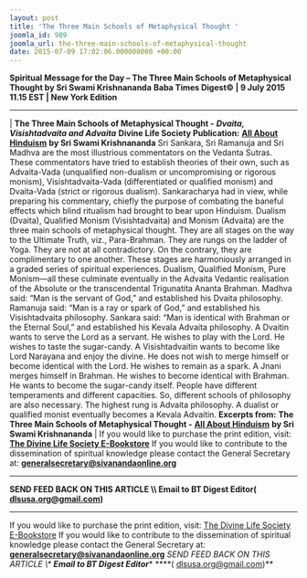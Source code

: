 ```yaml
---
layout: post
title: 'The Three Main Schools of Metaphysical Thought '
joomla_id: 989
joomla_url: the-three-main-schools-of-metaphysical-thought
date: 2015-07-09 17:02:06.000000000 +00:00
---
```

**Spiritual Message for the Day – The Three Main Schools of Metaphysical Thought by Sri Swami Krishnananda**
 **Baba Times Digest© | 9 July 2015 11.15 EST | New York Edition**
* * *
| 
**The Three Main Schools of Metaphysical Thought -**  **_Dvaita, Visishtadvaita and Advaita_**
**Divine Life Society Publication:** [**All About Hinduism**](http://www.dlshq.org/download/hinduismbk.htm#_VPID_94) **by Sri Swami Krishnananda**
Sri Sankara, Sri Ramanuja and Sri Madhva are the most illustrious commentators on the Vedanta Sutras. These commentators have tried to establish theories of their own, such as Advaita-Vada (unqualified non-dualism or uncompromising or rigorous monism), Visishtadvaita-Vada (differentiated or qualified monism) and Dvaita-Vada (strict or rigorous dualism). Sankaracharya had in view, while preparing his commentary, chiefly the purpose of combating the baneful effects which blind ritualism had brought to bear upon Hinduism.
Dualism (Dvaita), Qualified Monism (Visishtadvaita) and Monism (Advaita) are the three main schools of metaphysical thought. They are all stages on the way to the Ultimate Truth, viz., Para-Brahman. They are rungs on the ladder of Yoga. They are not at all contradictory. On the contrary, they are complimentary to one another. These stages are harmoniously arranged in a graded series of spiritual experiences. Dualism, Qualified Monism, Pure Monism—all these culminate eventually in the Advaita Vedantic realisation of the Absolute or the transcendental Trigunatita Ananta Brahman.
Madhva said: “Man is the servant of God,” and established his Dvaita philosophy. Ramanuja said: “Man is a ray or spark of God,” and established his Visishtadvaita philosophy. Sankara said: “Man is identical with Brahman or the Eternal Soul,” and established his Kevala Advaita philosophy.
A Dvaitin wants to serve the Lord as a servant. He wishes to play with the Lord. He wishes to taste the sugar-candy. A Visishtadvaitin wants to become like Lord Narayana and enjoy the divine. He does not wish to merge himself or become identical with the Lord. He wishes to remain as a spark. A Jnani merges himself in Brahman. He wishes to become identical with Brahman. He wants to become the sugar-candy itself.
People have different temperaments and different capacities. So, different schools of philosophy are also necessary. The highest rung is Advaita philosophy. A dualist or qualified monist eventually becomes a Kevala Advaitin.
**Excerpts from:**  **The Three Main Schools of Metaphysical Thought -** [**All About Hinduism**](http://www.dlshq.org/download/hinduismbk.htm#_VPID_94) **by Sri Swami Krishnananda**
 |
If you would like to purchase the print edition, visit: **[The Divine Life Society E-Bookstore](http://www.dlshq.org/download/download.htm)**
If you would like to contribute to the dissemination of spiritual knowledge please contact the General Secretary at: [](mailto:%20%3Cscript%20type=%27text/javascript%27%3E%20%3C%21--%20var%20prefix%20=%20%27ma%27%20+%20%27il%27%20+%20%27to%27;%20var%20path%20=%20%27hr%27%20+%20%27ef%27%20+%20%27=%27;%20var%20addy57016%20=%20%27generalsecretary%27%20+%20%27@%27;%20addy57016%20=%20addy57016%20+%20%27sivanandaonline%27%20+%20%27.%27%20+%20%27org%27;%20document.write%28%27%3Ca%20%27%20+%20path%20+%20%27%5C%27%27%20+%20prefix%20+%20%27:%27%20+%20addy57016%20+%20%27%5C%27%3E%27%29;%20document.write%28addy57016%29;%20document.write%28%27%3C%5C/a%3E%27%29;%20//--%3E%5Cn%20%3C/script%3E%3Cscript%20type=%27text/javascript%27%3E%20%3C%21--%20document.write%28%27%3Cspan%20style=%5C%27display:%20none;%5C%27%3E%27%29;%20//--%3E%20%3C/script%3EThis%20email%20address%20is%20being%20protected%20from%20spambots.%20You%20need%20JavaScript%20enabled%20to%20view%20it.%20%3Cscript%20type=%27text/javascript%27%3E%20%3C%21--%20document.write%28%27%3C/%27%29;%20document.write%28%27span%3E%27%29;%20//--%3E%20%3C/script%3E?subject=Contribution%20to%20Dissemination%20of%20Spiritual%20Knowledge) **generalsecretary@sivanandaonline.org**
****
**SEND FEED BACK ON THIS ARTICLE \\\ Email to BT Digest Editor[](mailto:%20%3Cscript%20type=%27text/javascript%27%3E%20%3C%21--%20var%20prefix%20=%20%27ma%27%20+%20%27il%27%20+%20%27to%27;%20var%20path%20=%20%27hr%27%20+%20%27ef%27%20+%20%27=%27;%20var%20addy72654%20=%20%27dlsusa.org%27%20+%20%27@%27;%20addy72654%20=%20addy72654%20+%20%27gmail%27%20+%20%27.%27%20+%20%27com%27;%20document.write%28%27%3Ca%20%27%20+%20path%20+%20%27%5C%27%27%20+%20prefix%20+%20%27:%27%20+%20addy72654%20+%20%27%5C%27%3E%27%29;%20document.write%28addy72654%29;%20document.write%28%27%3C%5C/a%3E%27%29;%20//--%3E%5Cn%20%3C/script%3E%3Cscript%20type=%27text/javascript%27%3E%20%3C%21--%20document.write%28%27%3Cspan%20style=%5C%27display:%20none;%5C%27%3E%27%29;%20//--%3E%20%3C/script%3EThis%20email%20address%20is%20being%20protected%20from%20spambots.%20You%20need%20JavaScript%20enabled%20to%20view%20it.%20%3Cscript%20type=%27text/javascript%27%3E%20%3C%21--%20document.write%28%27%3C/%27%29;%20document.write%28%27span%3E%27%29;%20//--%3E%20%3C/script%3E?subject=DLS%20Posts)( [dlsusa.org@gmail.com](mailto:dlsusa.org@gmail.com))**
* * *
  
If you would like to purchase the print edition, visit: [The Divine Life Society E-Bookstore](http://www.dlshq.org/download/download.htm)
If you would like to contribute to the dissemination of spiritual knowledge please contact the General Secretary at: **[generalsecretary@sivanandaonline.org](mailto:generalsecretary@sivanandaonline.org)**
**SEND FEED BACK ON THIS ARTICLE \\\**  **Email to BT Digest Editor**** [](mailto:%20%3Cscript%20type=%27text/javascript%27%3E%20%3C%21--%20var%20prefix%20=%20%27ma%27%20+%20%27il%27%20+%20%27to%27;%20var%20path%20=%20%27hr%27%20+%20%27ef%27%20+%20%27=%27;%20var%20addy72654%20=%20%27dlsusa.org%27%20+%20%27@%27;%20addy72654%20=%20addy72654%20+%20%27gmail%27%20+%20%27.%27%20+%20%27com%27;%20document.write%28%27%3Ca%20%27%20+%20path%20+%20%27%5C%27%27%20+%20prefix%20+%20%27:%27%20+%20addy72654%20+%20%27%5C%27%3E%27%29;%20document.write%28addy72654%29;%20document.write%28%27%3C%5C/a%3E%27%29;%20//--%3E%5Cn%20%3C/script%3E%3Cscript%20type=%27text/javascript%27%3E%20%3C%21--%20document.write%28%27%3Cspan%20style=%5C%27display:%20none;%5C%27%3E%27%29;%20//--%3E%20%3C/script%3EThis%20email%20address%20is%20being%20protected%20from%20spambots.%20You%20need%20JavaScript%20enabled%20to%20view%20it.%20%3Cscript%20type=%27text/javascript%27%3E%20%3C%21--%20document.write%28%27%3C/%27%29;%20document.write%28%27span%3E%27%29;%20//--%3E%20%3C/script%3E?subject=DLS%20Posts)****( [dlsusa.org@gmail.com](mailto:dlsusa.org@gmail.com))**  
